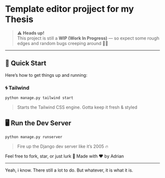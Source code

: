 # Template editor projject for my Thesis

> ⚠️ **Heads up!**  
> This project is still a **WIP (Work In Progress)** — so expect some rough edges and random bugs creeping around 👀🐛

---

## 🚀 Quick Start

Here’s how to get things up and running:

### 🌀 Tailwind

```bash
python manage.py tailwind start
```
> Starts the Tailwind CSS engine. Gotta keep it fresh & styled 


## 🖥️ Run the Dev Server
```bash
python manage.py runserver
```
> Fire up the Django dev server like it’s 2005 🔥


Feel free to fork, star, or just lurk 👀
Made with ❤️ by Adrian


---

Yeah, i know. There still a lot to do. But whatever, it is what it is.


